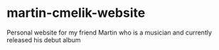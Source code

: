 # martin-cmelik-website
Personal website for my friend Martin who is a musician and currently released his debut album
